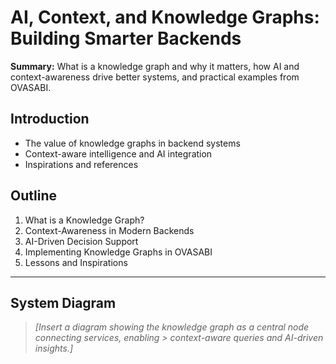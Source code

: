 # AI, Context, and Knowledge Graphs: Building Smarter Backends

**Summary:** What is a knowledge graph and why it matters, how AI and context-awareness drive better
systems, and practical examples from OVASABI.

## Introduction

- The value of knowledge graphs in backend systems
- Context-aware intelligence and AI integration
- Inspirations and references

## Outline

1. What is a Knowledge Graph?
2. Context-Awareness in Modern Backends
3. AI-Driven Decision Support
4. Implementing Knowledge Graphs in OVASABI
5. Lessons and Inspirations

---

## System Diagram

> _[Insert a diagram showing the knowledge graph as a central node connecting services, enabling >
> context-aware queries and AI-driven insights.]_
